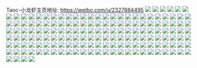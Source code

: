 Taoc-小龙虾主页地址: https://weibo.com/u/2327884495 
![](https://wx4.sinaimg.cn/mw2000/8ac0b2cfgy1h93bki636ij22c0340qv5.jpg) 
![](https://wx4.sinaimg.cn/mw2000/8ac0b2cfgy1h93bkgt8ofj21o01o0nln.jpg) 
![](https://wx4.sinaimg.cn/mw2000/8ac0b2cfgy1h93bkiro17j20k00zkjv7.jpg) 
![](https://wx4.sinaimg.cn/mw2000/8ac0b2cfgy1h93bkj490pj20u01hcgw7.jpg) 
![](https://wx4.sinaimg.cn/mw2000/8ac0b2cfgy1h93blpaoqij20wr1z0qv5.jpg) 
![](https://wx4.sinaimg.cn/mw2000/8ac0b2cfgy1h8svz6bp0vj2340340e83.jpg) 
![](https://wx4.sinaimg.cn/mw2000/8ac0b2cfgy1h8svz8prdyj23402c0kjn.jpg) 
![](https://wx4.sinaimg.cn/mw2000/8ac0b2cfgy1h8svza5gvdj23402c0hdv.jpg) 
![](https://wx4.sinaimg.cn/mw2000/8ac0b2cfgy1h8svzblqovj23402c07wi.jpg) 
![](https://wx4.sinaimg.cn/mw2000/8ac0b2cfgy1h8svzdv4u0j2340340hdv.jpg) 
![](https://wx4.sinaimg.cn/mw2000/8ac0b2cfgy1h8svz4qae1j2340340qv7.jpg) 
![](https://wx4.sinaimg.cn/mw2000/8ac0b2cfgy1h8svzf8t4lj23402c01ky.jpg) 
![](https://wx4.sinaimg.cn/mw2000/8ac0b2cfgy1h8svzgez3wj23402c04qq.jpg) 
![](https://wx4.sinaimg.cn/mw2000/8ac0b2cfgy1h8svzhm1wij237k2lanpd.jpg) 
![](https://wx4.sinaimg.cn/mw2000/8ac0b2cfgy1h8fyv15xekj20u01t2gmv.jpg) 
![](https://wx4.sinaimg.cn/mw2000/8ac0b2cfgy1h8fyv1n8q9j20u01t275h.jpg) 
![](https://wx4.sinaimg.cn/mw2000/8ac0b2cfgy1h8fyv2zxfwj20u01t2jw6.jpg) 
![](https://wx4.sinaimg.cn/mw2000/8ac0b2cfgy1h8fyv4g67yj20u01t243e.jpg) 
![](https://wx4.sinaimg.cn/mw2000/8ac0b2cfgy1h8fyv0cdh3j20u01t2n53.jpg) 
![](https://wx4.sinaimg.cn/mw2000/8ac0b2cfgy1h8fyv5qkwjj20u01t20w1.jpg) 
![](https://wx4.sinaimg.cn/mw2000/8ac0b2cfgy1h7vwoxvmwdj21900u0wnp.jpg) 
![](https://wx4.sinaimg.cn/mw2000/8ac0b2cfgy1h7vwoyirdhj20u00x5jw8.jpg) 
![](https://wx4.sinaimg.cn/mw2000/8ac0b2cfgy1h7vwozh7r9j20u0190qbv.jpg) 
![](https://wx4.sinaimg.cn/mw2000/8ac0b2cfgy1h7vwp03x5qj20u0190wns.jpg) 
![](https://wx4.sinaimg.cn/mw2000/8ac0b2cfgy1h7vwp0p7k2j20u0190jyf.jpg) 
![](https://wx4.sinaimg.cn/mw2000/8ac0b2cfgy1h7vwp16fyij20u0190jx8.jpg) 
![](https://wx4.sinaimg.cn/mw2000/8ac0b2cfgy1h7vwp1qq4aj21900u0gu1.jpg) 
![](https://wx4.sinaimg.cn/mw2000/8ac0b2cfgy1h7vwowwxbej21900u0tjz.jpg) 
![](https://wx4.sinaimg.cn/mw2000/8ac0b2cfgy1h7vwp28xfaj20u019010k.jpg) 
![](https://wx4.sinaimg.cn/mw2000/8ac0b2cfgy1h7rxt9ls3ij20u01407ab.jpg) 
![](https://wx4.sinaimg.cn/mw2000/8ac0b2cfgy1h7rxt831jgj20u0140thq.jpg) 
![](https://wx4.sinaimg.cn/mw2000/8ac0b2cfgy1h7rxt79v6sj20u012cguv.jpg) 
![](https://wx4.sinaimg.cn/mw2000/8ac0b2cfgy1h7rxt920i9j20u00u0n4e.jpg) 
![](https://wx4.sinaimg.cn/mw2000/8ac0b2cfgy1h7jav6k1uqj23402c07wi.jpg) 
![](https://wx4.sinaimg.cn/mw2000/8ac0b2cfgy1h7javk4w0fj23402c07wi.jpg) 
![](https://wx4.sinaimg.cn/mw2000/8ac0b2cfgy1h7javl2318j20k00qon2c.jpg) 
![](https://wx4.sinaimg.cn/mw2000/8ac0b2cfgy1h6sdiainc7j20vl0u045r.jpg) 
![](https://wx4.sinaimg.cn/mw2000/8ac0b2cfgy1h6sdib1hj4j20u014mjya.jpg) 
![](https://wx4.sinaimg.cn/mw2000/8ac0b2cfgy1h6sdi9xmdoj21400u0agb.jpg) 
![](https://wx4.sinaimg.cn/mw2000/8ac0b2cfgy1h6sdibks83j20u0140grl.jpg) 
![](https://wx4.sinaimg.cn/mw2000/8ac0b2cfgy1h6sdicgavvj21400u07dh.jpg) 
![](https://wx4.sinaimg.cn/mw2000/8ac0b2cfgy1h6sdid2ldcj20u0140juz.jpg) 
![](https://wx4.sinaimg.cn/mw2000/8ac0b2cfgy1h6sdidncl4j21400u0ju1.jpg) 
![](https://wx4.sinaimg.cn/mw2000/8ac0b2cfgy1h6sdie7zq3j21400u0ju4.jpg) 
![](https://wx4.sinaimg.cn/mw2000/8ac0b2cfgy1h6sdiesly9j20u01400yi.jpg) 
![](https://wx4.sinaimg.cn/mw2000/8ac0b2cfgy1h6s4uhzip7j21400u0do5.jpg) 
![](https://wx4.sinaimg.cn/mw2000/8ac0b2cfgy1h6s4uiq881j21400u0agd.jpg) 
![](https://wx4.sinaimg.cn/mw2000/8ac0b2cfgy1h6s4ujg6p2j21400u0jwr.jpg) 
![](https://wx4.sinaimg.cn/mw2000/8ac0b2cfgy1h6s4ukabgdj21400u0wkt.jpg) 
![](https://wx4.sinaimg.cn/mw2000/8ac0b2cfgy1h6s4ugys2zj21400u0gtg.jpg) 
![](https://wx4.sinaimg.cn/mw2000/8ac0b2cfgy1h6s4ul3x1hj20u0140491.jpg) 
![](https://wx4.sinaimg.cn/mw2000/8ac0b2cfgy1h6s4ulqg7qj20u0140tdz.jpg) 
![](https://wx4.sinaimg.cn/mw2000/8ac0b2cfgy1h6s4umjiyoj20u013zamg.jpg) 
![](https://wx4.sinaimg.cn/mw2000/8ac0b2cfgy1h6s4und82rj20u0140k47.jpg) 
![](https://wx4.sinaimg.cn/mw2000/8ac0b2cfgy1h6r261gbsrj20u0140n5v.jpg) 
![](https://wx4.sinaimg.cn/mw2000/8ac0b2cfgy1h6r2624754j21400u0n4l.jpg) 
![](https://wx4.sinaimg.cn/mw2000/8ac0b2cfgy1h6r262usptj21400u0wof.jpg) 
![](https://wx4.sinaimg.cn/mw2000/8ac0b2cfgy1h6r263zfozj21400u0101.jpg) 
![](https://wx4.sinaimg.cn/mw2000/8ac0b2cfgy1h6r265s187j20u00u0qcz.jpg) 
![](https://wx4.sinaimg.cn/mw2000/8ac0b2cfgy1h6r260ovuqj20u00u07d7.jpg) 
![](https://wx4.sinaimg.cn/mw2000/8ac0b2cfgy1h6r264itucj21400u0afl.jpg) 
![](https://wx4.sinaimg.cn/mw2000/8ac0b2cfgy1h6r25znstlj21400u0tc2.jpg) 
![](https://wx4.sinaimg.cn/mw2000/8ac0b2cfgy1h6r2656x83j20u0140k4j.jpg) 
![](https://wx4.sinaimg.cn/mw2000/8ac0b2cfgy1h6qx6hhecpj21400u048y.jpg) 
![](https://wx4.sinaimg.cn/mw2000/8ac0b2cfgy1h6qx6l6y59j21400u0tkc.jpg) 
![](https://wx4.sinaimg.cn/mw2000/8ac0b2cfgy1h6qx6nnn60j20u0140jzu.jpg) 
![](https://wx4.sinaimg.cn/mw2000/8ac0b2cfgy1h6qx6zcrr0j20u00u0q74.jpg) 
![](https://wx4.sinaimg.cn/mw2000/8ac0b2cfgy1h6qx6fdj9cj20u0140ap6.jpg) 
![](https://wx4.sinaimg.cn/mw2000/8ac0b2cfgy1h6qx72569uj20u00u07e8.jpg) 
![](https://wx4.sinaimg.cn/mw2000/8ac0b2cfgy1h6qx6rj3mpj21400u00za.jpg) 
![](https://wx4.sinaimg.cn/mw2000/8ac0b2cfgy1h6qx6vdvrnj21400u0n6w.jpg) 
![](https://wx4.sinaimg.cn/mw2000/8ac0b2cfgy1h6qx6xg0ehj21400u043w.jpg) 
![](https://wx4.sinaimg.cn/mw2000/8ac0b2cfly1h6q5hfasdwj2340340b2b.jpg) 
![](https://wx4.sinaimg.cn/mw2000/8ac0b2cfly1h6q5hifoblj23402c0qv7.jpg) 
![](https://wx4.sinaimg.cn/mw2000/8ac0b2cfly1h6q5i5dsd6j23402c04qr.jpg) 
![](https://wx4.sinaimg.cn/mw2000/8ac0b2cfly1h6q5hls7vvj233w3404qs.jpg) 
![](https://wx4.sinaimg.cn/mw2000/8ac0b2cfly1h6q5hoikppj22by3404qr.jpg) 
![](https://wx4.sinaimg.cn/mw2000/8ac0b2cfly1h6q5hzvh2ij2340340x6s.jpg) 
![](https://wx4.sinaimg.cn/mw2000/8ac0b2cfly1h6q5i31ix6j22sk340hdv.jpg) 
![](https://wx4.sinaimg.cn/mw2000/8ac0b2cfly1h6q5idyww9j2280280b2a.jpg) 
![](https://wx4.sinaimg.cn/mw2000/8ac0b2cfly1h6q5ihrm5lj23402c0e83.jpg) 
![](https://wx4.sinaimg.cn/mw2000/8ac0b2cfgy1h6pu5jdpmmj21400u0n4y.jpg) 
![](https://wx4.sinaimg.cn/mw2000/8ac0b2cfgy1h6pu5iobs5j21400u0jvb.jpg) 
![](https://wx4.sinaimg.cn/mw2000/8ac0b2cfgy1h6pu5k006kj21400u0wlk.jpg) 
![](https://wx4.sinaimg.cn/mw2000/8ac0b2cfgy1h6pu5ktl9rj21400u0wo4.jpg) 
![](https://wx4.sinaimg.cn/mw2000/8ac0b2cfgy1h6pu5lcvpzj20u0148455.jpg) 
![](https://wx4.sinaimg.cn/mw2000/8ac0b2cfgy1h6pu5mcg96j20u014g10j.jpg) 
![](https://wx4.sinaimg.cn/mw2000/8ac0b2cfgy1h6psdl5sb1j21400u0dkd.jpg) 
![](https://wx4.sinaimg.cn/mw2000/8ac0b2cfgy1h6psdlqhspj21400u0ah4.jpg) 
![](https://wx4.sinaimg.cn/mw2000/8ac0b2cfgy1h6psdmb5bkj20u0140zqy.jpg) 
![](https://wx4.sinaimg.cn/mw2000/8ac0b2cfgy1h6psdkl2xkj20u0140aj4.jpg) 
![](https://wx4.sinaimg.cn/mw2000/8ac0b2cfgy1h6psdmutbtj20u00u0n2o.jpg) 
![](https://wx4.sinaimg.cn/mw2000/8ac0b2cfgy1h6psdnbnv2j20u0140jx5.jpg) 
![](https://wx4.sinaimg.cn/mw2000/8ac0b2cfgy1h6psdo6jmij21400u0n6q.jpg) 
![](https://wx4.sinaimg.cn/mw2000/8ac0b2cfgy1h6psdon35cj21400u0jwj.jpg) 
![](https://wx4.sinaimg.cn/mw2000/8ac0b2cfgy1h6psdp6dkdj20u0158wlj.jpg) 
![](https://wx4.sinaimg.cn/mw2000/8ac0b2cfgy1h6m58nn688j22c0340kjn.jpg) 
![](https://wx4.sinaimg.cn/mw2000/8ac0b2cfgy1h6m58uhms5j21kw1kw4qp.jpg) 
![](https://wx4.sinaimg.cn/mw2000/8ac0b2cfgy1h6m58w8j6oj22dt35shdt.jpg) 
![](https://wx4.sinaimg.cn/mw2000/8ac0b2cfgy1h6m596ru77j21o01o01ky.jpg) 
![](https://wx4.sinaimg.cn/mw2000/8ac0b2cfgy1h6m5acfvdnj229j35sdn5.jpg) 
![](https://wx4.sinaimg.cn/mw2000/8ac0b2cfgy1h6m58ecsycj227k2bkguh.jpg) 
![](https://wx4.sinaimg.cn/mw2000/8ac0b2cfgy1h6hiujkrquj22c0340npe.jpg) 
![](https://wx4.sinaimg.cn/mw2000/8ac0b2cfgy1h6hiulcokbj22c0340qv6.jpg) 
![](https://wx4.sinaimg.cn/mw2000/8ac0b2cfgy1h6hiuhw02oj22c0340npe.jpg) 
![](https://wx4.sinaimg.cn/mw2000/8ac0b2cfgy1h6hjpazndwj22c0340npe.jpg) 
![](https://wx4.sinaimg.cn/mw2000/8ac0b2cfgy1h6gvtkk7aej21kw1kwhdt.jpg) 
![](https://wx4.sinaimg.cn/mw2000/8ac0b2cfgy1h6gvtm23otj21kw1kwe81.jpg) 
![](https://wx4.sinaimg.cn/mw2000/8ac0b2cfgy1h6gvtiom2gj21kw1kwk0h.jpg) 
![](https://wx4.sinaimg.cn/mw2000/8ac0b2cfgy1h6gvtmsyk4j21sc2ds7wh.jpg) 
![](https://wx4.sinaimg.cn/mw2000/8ac0b2cfgy1h6gvtp71iaj2280280qv6.jpg) 
![](https://wx4.sinaimg.cn/mw2000/8ac0b2cfgy1h6gvtxx2wxj2280280kjn.jpg) 
![](https://wx4.sinaimg.cn/mw2000/8ac0b2cfgy1h6ej9ybe6vj22c028xx6s.jpg) 
![](https://wx4.sinaimg.cn/mw2000/8ac0b2cfgy1h6eja4iwjcj23402c0u0y.jpg) 
![](https://wx4.sinaimg.cn/mw2000/8ac0b2cfgy1h6eja65np4j21400u00w1.jpg) 
![](https://wx4.sinaimg.cn/mw2000/8ac0b2cfgy1h6ejaksiw5j21o0280k41.jpg) 
![](https://wx4.sinaimg.cn/mw2000/8ac0b2cfgy1h6ejawgxljj21o0280qv5.jpg) 
![](https://wx4.sinaimg.cn/mw2000/8ac0b2cfgy1h6ejbf848xj21o0280gsp.jpg) 
![](https://wx4.sinaimg.cn/mw2000/8ac0b2cfgy1h6ahvvzh1vj22c0340npe.jpg) 
![](https://wx4.sinaimg.cn/mw2000/8ac0b2cfgy1h66dbj1v5zj22c0340kjm.jpg) 
![](https://wx4.sinaimg.cn/mw2000/8ac0b2cfgy1h64wma1dw9j20tw0tajs5.jpg) 
![](https://wx4.sinaimg.cn/mw2000/8ac0b2cfgy1h62vinv7lfj22c0340qv6.jpg) 
![](https://wx4.sinaimg.cn/mw2000/8ac0b2cfgy1h5x6q76uc0j21r02c0qv5.jpg) 
![](https://wx4.sinaimg.cn/mw2000/8ac0b2cfgy1h5uyamy1tsj22bz340kjm.jpg) 
![](https://wx4.sinaimg.cn/mw2000/8ac0b2cfgy1h5mof27gxmj23402c0u0y.jpg) 
![](https://wx4.sinaimg.cn/mw2000/8ac0b2cfgy1h5mof3uw7rj23402c0e82.jpg) 
![](https://wx4.sinaimg.cn/mw2000/8ac0b2cfgy1h5mof5qyvvj22c0340u0y.jpg) 
![](https://wx4.sinaimg.cn/mw2000/8ac0b2cfgy1h5mof8rml9j23402c0hdv.jpg) 
![](https://wx4.sinaimg.cn/mw2000/8ac0b2cfgy1h5moffn2lmj22c033zkjm.jpg) 
![](https://wx4.sinaimg.cn/mw2000/8ac0b2cfgy1h5mofaul1uj23402c0u0y.jpg) 
![](https://wx4.sinaimg.cn/mw2000/8ac0b2cfgy1h5mofegehoj22aj35rhdv.jpg) 
![](https://wx4.sinaimg.cn/mw2000/8ac0b2cfgy1h5moezdvy5j22bz33z1ky.jpg) 
![](https://wx4.sinaimg.cn/mw2000/8ac0b2cfgy1h5mofh5gihj22av35sb2a.jpg) 
![](https://wx4.sinaimg.cn/mw2000/8ac0b2cfgy1h5l5dfkuv4j21400u00zz.jpg) 
![](https://wx4.sinaimg.cn/mw2000/8ac0b2cfgy1h5l5de73xpj20u0140acp.jpg) 
![](https://wx4.sinaimg.cn/mw2000/8ac0b2cfgy1h5l5dh6liej21400u0aib.jpg) 
![](https://wx4.sinaimg.cn/mw2000/8ac0b2cfgy1h5l5dqrwskj20u01sywkt.jpg) 
![](https://wx4.sinaimg.cn/mw2000/8ac0b2cfgy1h5l5dtar3xj21400u0n41.jpg) 
![](https://wx4.sinaimg.cn/mw2000/8ac0b2cfgy1h5l5duniz2j20u00vtn13.jpg) 
![](https://wx4.sinaimg.cn/mw2000/8ac0b2cfgy1h5j35q3qxgj20u0140tej.jpg) 
![](https://wx4.sinaimg.cn/mw2000/8ac0b2cfgy1h5j35qz3oqj20u01400z8.jpg) 
![](https://wx4.sinaimg.cn/mw2000/8ac0b2cfgy1h5j36o9p93j20u0140q7y.jpg) 
![](https://wx4.sinaimg.cn/mw2000/8ac0b2cfgy1h5j362qetvj20u01400xe.jpg) 
![](https://wx4.sinaimg.cn/mw2000/8ac0b2cfgy1h5j3626wzuj20u0140grz.jpg) 
![](https://wx4.sinaimg.cn/mw2000/8ac0b2cfgy1h5j36gonizj20u01400xz.jpg) 
![](https://wx4.sinaimg.cn/mw2000/8ac0b2cfgy1h5dg9qg0xbj23402c0u0y.jpg) 
![](https://wx4.sinaimg.cn/mw2000/8ac0b2cfgy1h5dga1dhoij2280280kjn.jpg) 
![](https://wx4.sinaimg.cn/mw2000/8ac0b2cfgy1h5dgaamaqij2280280e84.jpg) 
![](https://wx4.sinaimg.cn/mw2000/8ac0b2cfgy1h5dg9nwuhjj22802807wk.jpg) 
![](https://wx4.sinaimg.cn/mw2000/8ac0b2cfgy1h5dgal43ouj2280280e83.jpg) 
![](https://wx4.sinaimg.cn/mw2000/8ac0b2cfgy1h5dgazq5irj2280280qv7.jpg) 
![](https://wx4.sinaimg.cn/mw2000/8ac0b2cfgy1h4w9k132urj23402c04qs.jpg) 
![](https://wx4.sinaimg.cn/mw2000/8ac0b2cfgy1h4w9k2rwbwj23402c04qr.jpg) 
![](https://wx4.sinaimg.cn/mw2000/8ac0b2cfgy1h4w9k4l95oj23402c0b2b.jpg) 
![](https://wx4.sinaimg.cn/mw2000/8ac0b2cfgy1h4w9k7917zj2280280qv6.jpg) 
![](https://wx4.sinaimg.cn/mw2000/8ac0b2cfgy1h4w9k9vfw9j22802801kz.jpg) 
![](https://wx4.sinaimg.cn/mw2000/8ac0b2cfgy1h4w9kdaqolj2280280x6q.jpg) 
![](https://wx4.sinaimg.cn/mw2000/8ac0b2cfgy1h4w9kgm17ej2280280u0y.jpg) 
![](https://wx4.sinaimg.cn/mw2000/8ac0b2cfgy1h4w9kjzjxgj2280280kjm.jpg) 
![](https://wx4.sinaimg.cn/mw2000/8ac0b2cfgy1h4w9kmz1xhj2280280u0y.jpg) 
